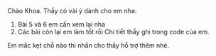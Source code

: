 Chào Khoa. Thầy có vài ý dành cho em nha:
1. Bài 5 và 6 em cần xem lại nha
2. Các bài còn lại em làm tốt rồi
Chi tiết thầy ghi trong code của em. 

Em mắc kẹt chỗ nào thì nhắn cho thầy hỗ trợ thêm nhé.